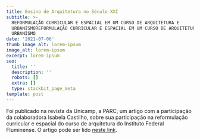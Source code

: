 ```yaml
---
title: Ensino de Arquitetura no Século XXI
subtitle: >-
  REFORMULAÇÃO CURRICULAR E ESPACIAL EM UM CURSO DE ARQUITETURA E
  URBANISMOREFORMULAÇÃO CURRICULAR E ESPACIAL EM UM CURSO DE ARQUITETURA E
  URBANISMO
date: '2021-07-06'
thumb_image_alt: lorem-ipsum
image_alt: lorem-ipsum
excerpt: lorem-ipsum
seo:
  title: ''
  description: ''
  robots: []
  extra: []
  type: stackbit_page_meta
template: post
---
```

Foi publicado na revista da Unicamp, a PARC, um artigo com a participação da colaboradora Isabela Castilho, sobre sua participação na reformulação curricular e espacial do curso de arquitetura do Instituto Federal Fluminense. O artigo pode ser lido [neste link](https://periodicos.sbu.unicamp.br/ojs/index.php/parc/article/view/8660009/27005).
